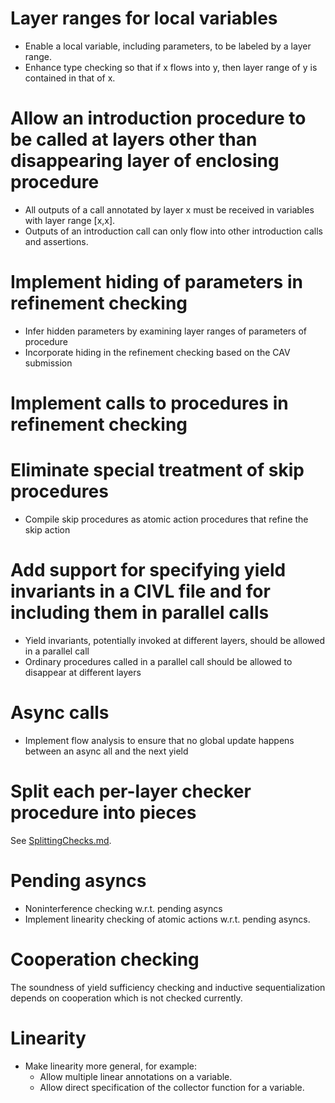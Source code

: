# Layer ranges for local variables

* Enable a local variable, including parameters, to be labeled by a layer range.
* Enhance type checking so that if x flows into y, then layer range of y is contained in that of x.

# Allow an introduction procedure to be called at layers other than disappearing layer of enclosing procedure

* All outputs of a call annotated by layer x must be received in variables with layer range [x,x].
* Outputs of an introduction call can only flow into other introduction calls and assertions.

# Implement hiding of parameters in refinement checking

* Infer hidden parameters by examining layer ranges of parameters of procedure
* Incorporate hiding in the refinement checking based on the CAV submission

# Implement calls to procedures in refinement checking

# Eliminate special treatment of skip procedures

* Compile skip procedures as atomic action procedures that refine the skip action

# Add support for specifying yield invariants in a CIVL file and for including them in parallel calls

* Yield invariants, potentially invoked at different layers, should be allowed in a parallel call
* Ordinary procedures called in a parallel call should be allowed to disappear at different layers

# Async calls

* Implement flow analysis to ensure that no global update happens between an async all and the next yield

# Split each per-layer checker procedure into pieces

See [SplittingChecks.md](SplittingChecks.md).

# Pending asyncs

* Noninterference checking w.r.t. pending asyncs
* Implement linearity checking of atomic actions w.r.t. pending asyncs.

# Cooperation checking

The soundness of yield sufficiency checking and inductive sequentialization
depends on cooperation which is not checked currently.

# Linearity

* Make linearity more general, for example:
  * Allow multiple linear annotations on a variable.
  * Allow direct specification of the collector function for a variable.
